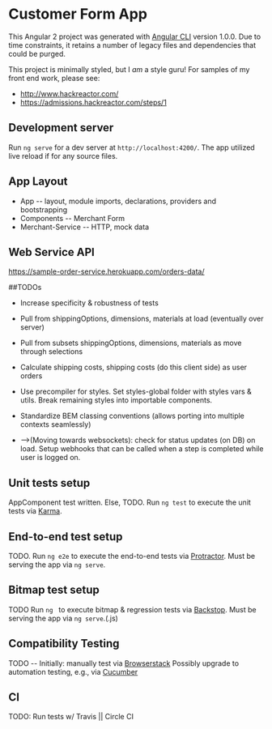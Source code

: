 # Customer Form App

This Angular 2 project was generated with [Angular CLI](https://github.com/angular/angular-cli) version 1.0.0. Due to time constraints, it retains a number of legacy files and dependencies that could be purged.

This project is minimally styled, but I _am_ a style guru! For samples of my front end work, please see:
 - http://www.hackreactor.com/
 - https://admissions.hackreactor.com/steps/1

## Development server

Run `ng serve` for a dev server at `http://localhost:4200/`. The app utilized live reload if for any source files.

## App Layout
- App -- layout, module imports, declarations, providers and bootstrapping
- Components -- Merchant Form
- Merchant-Service -- HTTP, mock data

## Web Service API
https://sample-order-service.herokuapp.com/orders-data/

##TODOs
- Increase specificity & robustness of tests
- Pull from shippingOptions, dimensions, materials at load (eventually over server)
- Pull from subsets shippingOptions, dimensions, materials as move through selections
- Calculate shipping costs, shipping costs (do this client side) as user orders
- Use precompiler for styles. Set styles-global folder with styles vars & utils. Break remaining styles into importable components.
- Standardize BEM classing conventions (allows porting into multiple contexts seamlessly)

- -->(Moving towards websockets): check for status updates (on DB) on load. Setup webhooks that can be called when a step is completed while user is logged on.


## Unit tests setup

AppComponent test written. Else, TODO. Run `ng test` to execute the unit tests via [Karma](https://karma-runner.github.io).

## End-to-end test setup

TODO. Run `ng e2e` to execute the end-to-end tests via [Protractor](http://www.protractortest.org/).
Must be serving the app via `ng serve`.

## Bitmap test setup

TODO Run `ng ` to execute bitmap & regression tests via [Backstop](https://github.com/garris/BackstopJS).
Must be serving the app via `ng serve`.(.js)

## Compatibility Testing

TODO -- Initially: manually test via [Browserstack](https://www.browserstack.com/)
Possibly upgrade to automation testing, e.g., via [Cucumber](https://github.com/cucumber/cucumber-js)

## CI

TODO: Run tests w/ Travis || Circle CI
